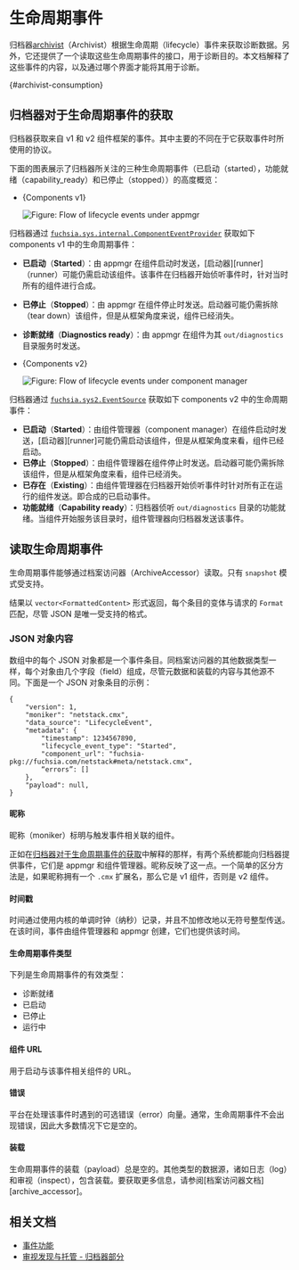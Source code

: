 <!-- 
# Lifecycle events
 -->
# 生命周期事件

<!-- 
The [Archivist][archivist] consumes lifecycle events to ingest diagnostics data. Additionally, it provides an
interface to read those lifecycle events for diagnostics purposes. This document explains what
these events are and through which interface they can be accessed for diagnostics.
 -->
归档器[archivist]（Archivist）根据生命周期（lifecycle）事件来获取诊断数据。另外，它还提供了一个读取这些生命周期事件的接口，用于诊断目的。本文档解释了这些事件的内容，以及通过哪个界面才能将其用于诊断。

{#archivist-consumption}
<!-- 
## Archivist consumption of lifecycle events
 -->
## 归档器对于生命周期事件的获取

<!-- 
The archivist ingests events from both the v1 and v2 component framework. The
main difference between them is the protocol it uses to consume the events.

The following diagram shows a very high level overview of the three lifecycle events (started,
capability_ready and stopped) the archivist is interested on:
 -->
归档器获取来自 v1 和 v2 组件框架的事件。其中主要的不同在于它获取事件时所使用的协议。

下面的图表展示了归档器所关注的三种生命周期事件（已启动（started），功能就绪（capability_ready）和已停止（stopped））的高度概览：

- {Components v1}

  ![Figure: Flow of lifecycle events under appmgr](appmgr_lifecycle_flow.png)

<!-- 
  The archivist consumes the following lifecycle events in components v1 through
  [`fuchsia.sys.internal.ComponentEventProvider`][component_event_provider]:
 -->
  归档器通过 [`fuchsia.sys.internal.ComponentEventProvider`][component_event_provider] 获取如下 components v1 中的生命周期事件：

<!-- 
  - **Started**: Sent by appmgr when a component starts, the [runner][runner] might still need to
    launch the component. This event is synthesized for all components that exist at the moment the
    archivist starts listening for events.
  - **Stopped**: Sent by appmgr when a component stops. The runner might still need to tear down the
    component, but the component is gone from the framework perspective.
  - **Diagnostics ready**: Sent by appmgr when a component's `out/diagnostics` directory is being
    served by the component.
 -->
  - **已启动**（**Started**）：由 appmgr 在组件启动时发送，[启动器][runner]（runner）可能仍需启动该组件。该事件在归档器开始侦听事件时，针对当时所有的组件进行合成。
  - **已停止**（**Stopped**）：由 appmgr 在组件停止时发送。启动器可能仍需拆除（tear down）该组件，但是从框架角度来说，组件已经消失。
  - **诊断就绪**（**Diagnostics ready**）：由 appmgr 在组件为其 `out/diagnostics` 目录服务时发送。

- {Components v2}

  ![Figure: Flow of lifecycle events under component manager](component_manager_lifecycle_flow.png)

<!-- 
  The archivist consumes the following lifecycle events in components v2 through
  [`fuchsia.sys2.EventSource`][event_source]:
 -->
  归档器通过 [`fuchsia.sys2.EventSource`][event_source] 获取如下 components v2 中的生命周期事件：

<!-- 
  - **Started**: Sent by component manager when a component starts, the [runner][runner] might still
    need to launch the component, but the component has started from the framework perspective.
  - **Stopped**: Sent by component manager when a component stops, the runner might still need to to
    tear down the component, but the component is gone from the framework perspective.
  - **Existing**: Sent by component manager for all components that are running at the moment the
    archivist starts listening for events. In other words, a synthesized started event. This event
    is provided to the reader as **Running**, but consumed from the framework as “Existing”.
  - **Capability ready**: The archivist listens for capability ready of the `out/diagnostics`
    directory. When the component starts serving this directory, the component manager sends this
    event to the Archivist.
 -->
  - **已启动**（**Started**）：由组件管理器（component manager）在组件启动时发送，[启动器][runner]可能仍需启动该组件，但是从框架角度来看，组件已经启动。
  - **已停止**（**Stopped**）：由组件管理器在组件停止时发送。启动器可能仍需拆除该组件，但是从框架角度来看，组件已经消失。
  - **已存在**（**Existing**）：由组件管理器在归档器开始侦听事件时针对所有正在运行的组件发送。即合成的已启动事件。
  - **功能就绪**（**Capability ready**）：归档器侦听 `out/diagnostics` 目录的功能就绪。当组件开始服务该目录时，组件管理器向归档器发送该事件。

<!-- 
## Reading lifecycle events
 -->
## 读取生命周期事件

<!-- 
Lifecycle events can be read through the ArchiveAccessor. Only the `snapshot` mode is supported.
 -->
生命周期事件能够通过档案访问器（ArchiveAccessor）读取。只有 `snapshot` 模式受支持。

<!-- TODO(fxbug.dev/60763): link to ArchiveAccessor documentation where each mode is explained -->

<!-- 
Results are returned as a `vector<FormattedContent>` with each entry's variant matching the
requested `Format`, although JSON is the only supported format.
 -->
结果以 `vector<FormattedContent>` 形式返回，每个条目的变体与请求的 `Format` 匹配，尽管 JSON 是唯一受支持的格式。

<!-- 
### JSON object contents
 -->
### JSON 对象内容

<!-- 
Each JSON object in the array is one event entry. Like other data types in ArchiveAccessor,
each object consists of several fields, although the contents of metadata and payload differ
from other sources. The following is an example of a JSON object entry:
 -->
数组中的每个 JSON 对象都是一个事件条目。同档案访问器的其他数据类型一样，每个对象由几个字段（field）组成，尽管元数据和装载的内容与其他源不同。下面是一个 JSON 对象条目的示例：

```
{
    "version": 1,
    "moniker": "netstack.cmx",
    "data_source": "LifecycleEvent",
    "metadata": {
        "timestamp": 1234567890,
        "lifecycle_event_type": "Started",
        "component_url": "fuchsia-pkg://fuchsia.com/netstack#meta/netstack.cmx",
        “errors”: []
    },
    "payload": null,
}

```

<!-- 
#### Monikers
 -->
#### 昵称

<!-- 
Monikers identify the component related to the triggered event.

As explained in [Archivist consumption of lifecycle events](#archivist-consumption), there are two
systems that provide the archivist with events, appmgr and component manager. The monikers reflect
this. One simple way to distinguish between them is if the moniker has a `.cmx` extension then it's
a v1 component, otherwise it's a v2 component.
 -->
昵称（moniker）标明与触发事件相关联的组件。

正如在[归档器对于生命周期事件的获取](#archivist-consumption)中解释的那样，有两个系统都能向归档器提供事件，它们是 appmgr 和组件管理器。昵称反映了这一点。一个简单的区分方法是，如果昵称拥有一个 `.cmx` 扩展名，那么它是 v1 组件，否则是 v2 组件。

<!-- 
#### Timestamp
 -->
#### 时间戳

<!-- 
The time is recorded using the kernel's monotonic clock (nanoseconds) and conveyed without
modification as an unsigned integer. The time is when the event was created by the component
manager and appmgr, which also provide the time.
 -->
时间通过使用内核的单调时钟（纳秒）记录，并且不加修改地以无符号整型传送。在该时间，事件由组件管理器和 appmgr 创建，它们也提供该时间。

<!-- 
#### Lifecycle event type
 -->
#### 生命周期事件类型

<!-- 
These are the valid values for lifecycle event types:

- DiagnosticsReady
- Started
- Stopped
- Running
 -->
下列是生命周期事件的有效类型：

- 诊断就绪
- 已启动
- 已停止
- 运行中

<!-- 
#### Component URL
 -->
#### 组件 URL

<!-- 
The URL with which the component related to this event was launched.
 -->
用于启动与该事件相关组件的 URL。

<!-- 
#### Errors
 -->
#### 错误

<!-- 
Optional vector of errors encountered by the platform when handling this event.
Usually, no errors are expected for lifecycle events, so in most cases this is empty.
 -->
平台在处理该事件时遇到的可选错误（error）向量。通常，生命周期事件不会出现错误，因此大多数情况下它是空的。

<!-- 
#### Payload
 -->
#### 装载

<!-- 
The payload is always be empty for lifecycle events. Other types of data sources, like logs and
inspect, contain a payload. For more information, refer to the
[ArchiveAccessor documentation][archive_accessor].
 -->
生命周期事件的装载（payload）总是空的。其他类型的数据源，诸如日志（log）和审视（inspect），包含装载。要获取更多信息，请参阅[档案访问器文档][archive_accessor]。

<!-- 
## Related docs
 -->
## 相关文档

<!-- 
- [Event capabilities][event_capabilities]
- [Inspect discovery and hosting - Archivist section][inspect_discovery_hosting]
 -->
- [事件功能][event_capabilities]
- [审视发现与托管 - 归档器部分][inspect_discovery_hosting]


[archivist]: /docs/reference/diagnostics/inspect/tree.md#archivist
[event_source]: https://fuchsia.dev/reference/fidl/fuchsia.sys2#EventSource
[component_event_provider]: https://fuchsia.dev/reference/fidl/fuchsia.sys.internal#ComponentEventProvider
[event_capabilities]: /docs/concepts/components/v2/capabilities/event.md
[inspect_discovery_hosting]: /docs/reference/diagnostics/inspect/tree.md#archivist
[component_runner]: /docs/glossary#runner
